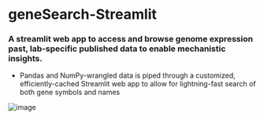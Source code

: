 # geneSearch-Streamlit

### A streamlit web app to access and browse genome expression past, lab-specific published data to enable mechanistic insights.
* Pandas and NumPy-wrangled data is piped through a customized, efficiently-cached Streamlit web app to allow for lightning-fast search of both gene symbols and names 


![image](https://user-images.githubusercontent.com/61260021/223280646-a8e70d87-1e9c-48f2-adc3-b6b544ad2d85.png)
